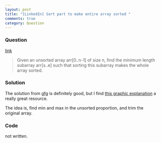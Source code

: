```yaml
---
layout: post
title: "[LinkedIn] Sort part to make entire array sorted "
comments: true
category: Question
---
```


### Question

[link](http://www.geeksforgeeks.org/minimum-length-unsorted-subarray-sorting-which-makes-the-complete-array-sorted/)

> Given an unsorted array arr[0..n-1] of size n, find the minimum length subarray arr[s..e] such that sorting this subarray makes the whole array sorted.

### Solution

The solution from [gfg](http://www.geeksforgeeks.org/minimum-length-unsorted-subarray-sorting-which-makes-the-complete-array-sorted/) is definitely good, but I find [this graphic explanation](http://stackoverflow.com/a/15855670) a really great resource.

The idea is, find min and max in the unsorted proportion, and trim the original array.

### Code

not written.
